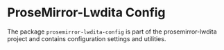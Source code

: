 # ProseMirror-Lwdita Config

The package `prosemirror-lwdita-config` is part of the prosemirror-lwdita project and contains configuration settings and utilities.

